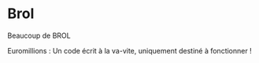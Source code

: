 # Brol
Beaucoup de BROL

Euromillions : Un code écrit à la va-vite, uniquement destiné à fonctionner !
